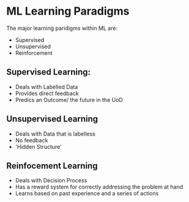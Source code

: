 # ML Learning Paradigms 

The major learning paridigms within ML are: 

- Supervised 
- Unsupervised 
- Reinforcement 

## Supervised Learning: 

- Deals with Labelled Data 
- Provides direct feedback
- Predics an Outcome/ the future in the UoD 

## Unsupervised Learning

- Deals with Data that is labelless 
- No feedback 
- 'Hidden Structure' 

## Reinfocement Learning

- Deals with Decision Process 
- Has a reward system for correctly addressing the problem at hand 
- Learns based on past experience and a series of actions 